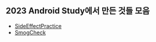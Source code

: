 ## 2023 Android Study에서 만든 것들 모음
 - [SideEffectPractice](/SideEffectPractice)
 - [SmogCheck](/SmogCheck)